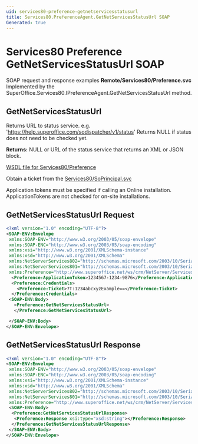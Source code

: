 ```yaml
---
uid: services80-preference-getnetservicesstatusurl
title: Services80.PreferenceAgent.GetNetServicesStatusUrl SOAP
Generated: true
---
```


# Services80 Preference GetNetServicesStatusUrl SOAP

SOAP request and response examples **Remote/Services80/Preference.svc**
Implemented by the <see cref="M:SuperOffice.Services80.IPreferenceAgent.GetNetServicesStatusUrl">SuperOffice.Services80.IPreferenceAgent.GetNetServicesStatusUrl</see> method.

## GetNetServicesStatusUrl

Returns URL to status service. e.g. 'https://help.superoffice.com/sodispatcher/v1/status' Returns NULL if status does not need to be checked yet.


**Returns:** NULL or URL of the status service that returns an XML or JSON block.


[WSDL file for Services80/Preference](../Services80-Preference.md)

Obtain a ticket from the [Services80/SoPrincipal.svc](../SoPrincipal/index.md)

Application tokens must be specified if calling an Online installation. ApplicationTokens are not checked for on-site installations.

## GetNetServicesStatusUrl Request

```xml
<?xml version="1.0" encoding="UTF-8"?>
<SOAP-ENV:Envelope
 xmlns:SOAP-ENV="http://www.w3.org/2003/05/soap-envelope"
 xmlns:SOAP-ENC="http://www.w3.org/2003/05/soap-encoding"
 xmlns:xsi="http://www.w3.org/2001/XMLSchema-instance"
 xmlns:xsd="http://www.w3.org/2001/XMLSchema"
 xmlns:NetServerServices802="http://schemas.microsoft.com/2003/10/Serialization/Arrays"
 xmlns:NetServerServices801="http://schemas.microsoft.com/2003/10/Serialization/"
 xmlns:Preference="http://www.superoffice.net/ws/crm/NetServer/Services80">
  <Preference:ApplicationToken>1234567-1234-9876</Preference:ApplicationToken>
  <Preference:Credentials>
    <Preference:Ticket>7T:1234abcxyzExample==</Preference:Ticket>
  </Preference:Credentials>
 <SOAP-ENV:Body>
   <Preference:GetNetServicesStatusUrl>
   </Preference:GetNetServicesStatusUrl>

 </SOAP-ENV:Body>
</SOAP-ENV:Envelope>

```


## GetNetServicesStatusUrl Response

```xml
<?xml version="1.0" encoding="UTF-8"?>
<SOAP-ENV:Envelope
 xmlns:SOAP-ENV="http://www.w3.org/2003/05/soap-envelope"
 xmlns:SOAP-ENC="http://www.w3.org/2003/05/soap-encoding"
 xmlns:xsi="http://www.w3.org/2001/XMLSchema-instance"
 xmlns:xsd="http://www.w3.org/2001/XMLSchema"
 xmlns:NetServerServices802="http://schemas.microsoft.com/2003/10/Serialization/Arrays"
 xmlns:NetServerServices801="http://schemas.microsoft.com/2003/10/Serialization/"
 xmlns:Preference="http://www.superoffice.net/ws/crm/NetServer/Services80">
 <SOAP-ENV:Body>
  <Preference:GetNetServicesStatusUrlResponse>
   <Preference:Response xsi:type="xsd:string"></Preference:Response>
  </Preference:GetNetServicesStatusUrlResponse>
 </SOAP-ENV:Body>
</SOAP-ENV:Envelope>

```

